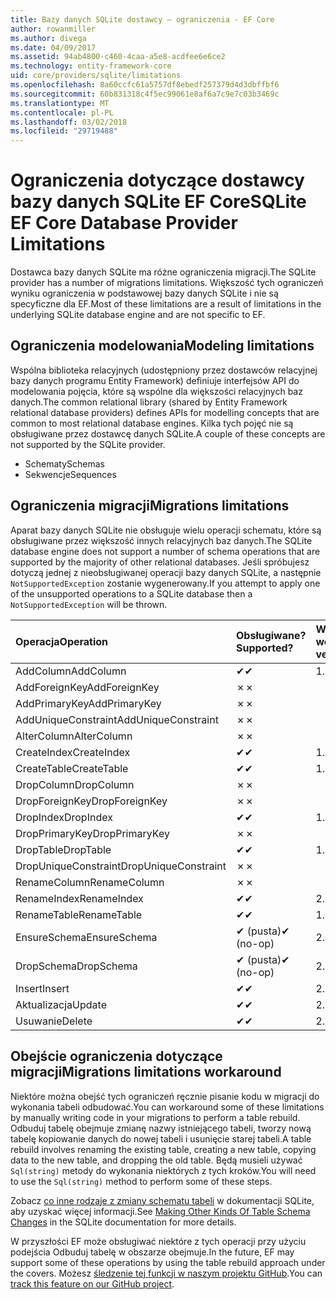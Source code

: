 ```yaml
---
title: Bazy danych SQLite dostawcy — ograniczenia - EF Core
author: rowanmiller
ms.author: divega
ms.date: 04/09/2017
ms.assetid: 94ab4800-c460-4caa-a5e8-acdfee6e6ce2
ms.technology: entity-framework-core
uid: core/providers/sqlite/limitations
ms.openlocfilehash: 8a60ccfc61a5757df8ebedf257379d4d3dbffbf6
ms.sourcegitcommit: 60b831318c4f5ec99061e8af6a7c9e7c03b3469c
ms.translationtype: MT
ms.contentlocale: pl-PL
ms.lasthandoff: 03/02/2018
ms.locfileid: "29719488"
---
```

# <a name="sqlite-ef-core-database-provider-limitations"></a><span data-ttu-id="ac4cf-102">Ograniczenia dotyczące dostawcy bazy danych SQLite EF Core</span><span class="sxs-lookup"><span data-stu-id="ac4cf-102">SQLite EF Core Database Provider Limitations</span></span>

<span data-ttu-id="ac4cf-103">Dostawca bazy danych SQLite ma różne ograniczenia migracji.</span><span class="sxs-lookup"><span data-stu-id="ac4cf-103">The SQLite provider has a number of migrations limitations.</span></span> <span data-ttu-id="ac4cf-104">Większość tych ograniczeń wyniku ograniczenia w podstawowej bazy danych SQLite i nie są specyficzne dla EF.</span><span class="sxs-lookup"><span data-stu-id="ac4cf-104">Most of these limitations are a result of limitations in the underlying SQLite database engine and are not specific to EF.</span></span>

## <a name="modeling-limitations"></a><span data-ttu-id="ac4cf-105">Ograniczenia modelowania</span><span class="sxs-lookup"><span data-stu-id="ac4cf-105">Modeling limitations</span></span>

<span data-ttu-id="ac4cf-106">Wspólna biblioteka relacyjnych (udostępniony przez dostawców relacyjnej bazy danych programu Entity Framework) definiuje interfejsów API do modelowania pojęcia, które są wspólne dla większości relacyjnych baz danych.</span><span class="sxs-lookup"><span data-stu-id="ac4cf-106">The common relational library (shared by Entity Framework relational database providers) defines APIs for modelling concepts that are common to most relational database engines.</span></span> <span data-ttu-id="ac4cf-107">Kilka tych pojęć nie są obsługiwane przez dostawcę danych SQLite.</span><span class="sxs-lookup"><span data-stu-id="ac4cf-107">A couple of these concepts are not supported by the SQLite provider.</span></span>

* <span data-ttu-id="ac4cf-108">Schematy</span><span class="sxs-lookup"><span data-stu-id="ac4cf-108">Schemas</span></span>
* <span data-ttu-id="ac4cf-109">Sekwencje</span><span class="sxs-lookup"><span data-stu-id="ac4cf-109">Sequences</span></span>

## <a name="migrations-limitations"></a><span data-ttu-id="ac4cf-110">Ograniczenia migracji</span><span class="sxs-lookup"><span data-stu-id="ac4cf-110">Migrations limitations</span></span>

<span data-ttu-id="ac4cf-111">Aparat bazy danych SQLite nie obsługuje wielu operacji schematu, które są obsługiwane przez większość innych relacyjnych baz danych.</span><span class="sxs-lookup"><span data-stu-id="ac4cf-111">The SQLite database engine does not support a number of schema operations that are supported by the majority of other relational databases.</span></span> <span data-ttu-id="ac4cf-112">Jeśli spróbujesz dotyczą jednej z nieobsługiwanej operacji bazy danych SQLite, a następnie `NotSupportedException` zostanie wygenerowany.</span><span class="sxs-lookup"><span data-stu-id="ac4cf-112">If you attempt to apply one of the unsupported operations to a SQLite database then a `NotSupportedException` will be thrown.</span></span>

| <span data-ttu-id="ac4cf-113">Operacja</span><span class="sxs-lookup"><span data-stu-id="ac4cf-113">Operation</span></span>            | <span data-ttu-id="ac4cf-114">Obsługiwane?</span><span class="sxs-lookup"><span data-stu-id="ac4cf-114">Supported?</span></span> | <span data-ttu-id="ac4cf-115">Wymaga wersji</span><span class="sxs-lookup"><span data-stu-id="ac4cf-115">Requires version</span></span> |
|:---------------------|:-----------|:-----------------|
| <span data-ttu-id="ac4cf-116">AddColumn</span><span class="sxs-lookup"><span data-stu-id="ac4cf-116">AddColumn</span></span>            | <span data-ttu-id="ac4cf-117">✔</span><span class="sxs-lookup"><span data-stu-id="ac4cf-117">✔</span></span>          | <span data-ttu-id="ac4cf-118">1.0</span><span class="sxs-lookup"><span data-stu-id="ac4cf-118">1.0</span></span>              |
| <span data-ttu-id="ac4cf-119">AddForeignKey</span><span class="sxs-lookup"><span data-stu-id="ac4cf-119">AddForeignKey</span></span>        | <span data-ttu-id="ac4cf-120">✗</span><span class="sxs-lookup"><span data-stu-id="ac4cf-120">✗</span></span>          |                  |
| <span data-ttu-id="ac4cf-121">AddPrimaryKey</span><span class="sxs-lookup"><span data-stu-id="ac4cf-121">AddPrimaryKey</span></span>        | <span data-ttu-id="ac4cf-122">✗</span><span class="sxs-lookup"><span data-stu-id="ac4cf-122">✗</span></span>          |                  |
| <span data-ttu-id="ac4cf-123">AddUniqueConstraint</span><span class="sxs-lookup"><span data-stu-id="ac4cf-123">AddUniqueConstraint</span></span>  | <span data-ttu-id="ac4cf-124">✗</span><span class="sxs-lookup"><span data-stu-id="ac4cf-124">✗</span></span>          |                  |
| <span data-ttu-id="ac4cf-125">AlterColumn</span><span class="sxs-lookup"><span data-stu-id="ac4cf-125">AlterColumn</span></span>          | <span data-ttu-id="ac4cf-126">✗</span><span class="sxs-lookup"><span data-stu-id="ac4cf-126">✗</span></span>          |                  |
| <span data-ttu-id="ac4cf-127">CreateIndex</span><span class="sxs-lookup"><span data-stu-id="ac4cf-127">CreateIndex</span></span>          | <span data-ttu-id="ac4cf-128">✔</span><span class="sxs-lookup"><span data-stu-id="ac4cf-128">✔</span></span>          | <span data-ttu-id="ac4cf-129">1.0</span><span class="sxs-lookup"><span data-stu-id="ac4cf-129">1.0</span></span>              |
| <span data-ttu-id="ac4cf-130">CreateTable</span><span class="sxs-lookup"><span data-stu-id="ac4cf-130">CreateTable</span></span>          | <span data-ttu-id="ac4cf-131">✔</span><span class="sxs-lookup"><span data-stu-id="ac4cf-131">✔</span></span>          | <span data-ttu-id="ac4cf-132">1.0</span><span class="sxs-lookup"><span data-stu-id="ac4cf-132">1.0</span></span>              |
| <span data-ttu-id="ac4cf-133">DropColumn</span><span class="sxs-lookup"><span data-stu-id="ac4cf-133">DropColumn</span></span>           | <span data-ttu-id="ac4cf-134">✗</span><span class="sxs-lookup"><span data-stu-id="ac4cf-134">✗</span></span>          |                  |
| <span data-ttu-id="ac4cf-135">DropForeignKey</span><span class="sxs-lookup"><span data-stu-id="ac4cf-135">DropForeignKey</span></span>       | <span data-ttu-id="ac4cf-136">✗</span><span class="sxs-lookup"><span data-stu-id="ac4cf-136">✗</span></span>          |                  |
| <span data-ttu-id="ac4cf-137">DropIndex</span><span class="sxs-lookup"><span data-stu-id="ac4cf-137">DropIndex</span></span>            | <span data-ttu-id="ac4cf-138">✔</span><span class="sxs-lookup"><span data-stu-id="ac4cf-138">✔</span></span>          | <span data-ttu-id="ac4cf-139">1.0</span><span class="sxs-lookup"><span data-stu-id="ac4cf-139">1.0</span></span>              |
| <span data-ttu-id="ac4cf-140">DropPrimaryKey</span><span class="sxs-lookup"><span data-stu-id="ac4cf-140">DropPrimaryKey</span></span>       | <span data-ttu-id="ac4cf-141">✗</span><span class="sxs-lookup"><span data-stu-id="ac4cf-141">✗</span></span>          |                  |
| <span data-ttu-id="ac4cf-142">DropTable</span><span class="sxs-lookup"><span data-stu-id="ac4cf-142">DropTable</span></span>            | <span data-ttu-id="ac4cf-143">✔</span><span class="sxs-lookup"><span data-stu-id="ac4cf-143">✔</span></span>          | <span data-ttu-id="ac4cf-144">1.0</span><span class="sxs-lookup"><span data-stu-id="ac4cf-144">1.0</span></span>              |
| <span data-ttu-id="ac4cf-145">DropUniqueConstraint</span><span class="sxs-lookup"><span data-stu-id="ac4cf-145">DropUniqueConstraint</span></span> | <span data-ttu-id="ac4cf-146">✗</span><span class="sxs-lookup"><span data-stu-id="ac4cf-146">✗</span></span>          |                  |
| <span data-ttu-id="ac4cf-147">RenameColumn</span><span class="sxs-lookup"><span data-stu-id="ac4cf-147">RenameColumn</span></span>         | <span data-ttu-id="ac4cf-148">✗</span><span class="sxs-lookup"><span data-stu-id="ac4cf-148">✗</span></span>          |                  |
| <span data-ttu-id="ac4cf-149">RenameIndex</span><span class="sxs-lookup"><span data-stu-id="ac4cf-149">RenameIndex</span></span>          | <span data-ttu-id="ac4cf-150">✔</span><span class="sxs-lookup"><span data-stu-id="ac4cf-150">✔</span></span>          | <span data-ttu-id="ac4cf-151">2.1</span><span class="sxs-lookup"><span data-stu-id="ac4cf-151">2.1</span></span>              |
| <span data-ttu-id="ac4cf-152">RenameTable</span><span class="sxs-lookup"><span data-stu-id="ac4cf-152">RenameTable</span></span>          | <span data-ttu-id="ac4cf-153">✔</span><span class="sxs-lookup"><span data-stu-id="ac4cf-153">✔</span></span>          | <span data-ttu-id="ac4cf-154">1.0</span><span class="sxs-lookup"><span data-stu-id="ac4cf-154">1.0</span></span>              |
| <span data-ttu-id="ac4cf-155">EnsureSchema</span><span class="sxs-lookup"><span data-stu-id="ac4cf-155">EnsureSchema</span></span>         | <span data-ttu-id="ac4cf-156">✔ (pusta)</span><span class="sxs-lookup"><span data-stu-id="ac4cf-156">✔ (no-op)</span></span>  | <span data-ttu-id="ac4cf-157">2.0</span><span class="sxs-lookup"><span data-stu-id="ac4cf-157">2.0</span></span>              |
| <span data-ttu-id="ac4cf-158">DropSchema</span><span class="sxs-lookup"><span data-stu-id="ac4cf-158">DropSchema</span></span>           | <span data-ttu-id="ac4cf-159">✔ (pusta)</span><span class="sxs-lookup"><span data-stu-id="ac4cf-159">✔ (no-op)</span></span>  | <span data-ttu-id="ac4cf-160">2.0</span><span class="sxs-lookup"><span data-stu-id="ac4cf-160">2.0</span></span>              |
| <span data-ttu-id="ac4cf-161">Insert</span><span class="sxs-lookup"><span data-stu-id="ac4cf-161">Insert</span></span>               | <span data-ttu-id="ac4cf-162">✔</span><span class="sxs-lookup"><span data-stu-id="ac4cf-162">✔</span></span>          | <span data-ttu-id="ac4cf-163">2.0</span><span class="sxs-lookup"><span data-stu-id="ac4cf-163">2.0</span></span>              |
| <span data-ttu-id="ac4cf-164">Aktualizacja</span><span class="sxs-lookup"><span data-stu-id="ac4cf-164">Update</span></span>               | <span data-ttu-id="ac4cf-165">✔</span><span class="sxs-lookup"><span data-stu-id="ac4cf-165">✔</span></span>          | <span data-ttu-id="ac4cf-166">2.0</span><span class="sxs-lookup"><span data-stu-id="ac4cf-166">2.0</span></span>              |
| <span data-ttu-id="ac4cf-167">Usuwanie</span><span class="sxs-lookup"><span data-stu-id="ac4cf-167">Delete</span></span>               | <span data-ttu-id="ac4cf-168">✔</span><span class="sxs-lookup"><span data-stu-id="ac4cf-168">✔</span></span>          | <span data-ttu-id="ac4cf-169">2.0</span><span class="sxs-lookup"><span data-stu-id="ac4cf-169">2.0</span></span>              |

## <a name="migrations-limitations-workaround"></a><span data-ttu-id="ac4cf-170">Obejście ograniczenia dotyczące migracji</span><span class="sxs-lookup"><span data-stu-id="ac4cf-170">Migrations limitations workaround</span></span>

<span data-ttu-id="ac4cf-171">Niektóre można obejść tych ograniczeń ręcznie pisanie kodu w migracji do wykonania tabeli odbudować.</span><span class="sxs-lookup"><span data-stu-id="ac4cf-171">You can workaround some of these limitations by manually writing code in your migrations to perform a table rebuild.</span></span> <span data-ttu-id="ac4cf-172">Odbuduj tabelę obejmuje zmianę nazwy istniejącego tabeli, tworzy nową tabelę kopiowanie danych do nowej tabeli i usunięcie starej tabeli.</span><span class="sxs-lookup"><span data-stu-id="ac4cf-172">A table rebuild involves renaming the existing table, creating a new table, copying data to the new table, and dropping the old table.</span></span> <span data-ttu-id="ac4cf-173">Będą musieli używać `Sql(string)` metody do wykonania niektórych z tych kroków.</span><span class="sxs-lookup"><span data-stu-id="ac4cf-173">You will need to use the `Sql(string)` method to perform some of these steps.</span></span>

<span data-ttu-id="ac4cf-174">Zobacz [co inne rodzaje z zmiany schematu tabeli](http://sqlite.org/lang_altertable.html#otheralter) w dokumentacji SQLite, aby uzyskać więcej informacji.</span><span class="sxs-lookup"><span data-stu-id="ac4cf-174">See [Making Other Kinds Of Table Schema Changes](http://sqlite.org/lang_altertable.html#otheralter) in the SQLite documentation for more details.</span></span>

<span data-ttu-id="ac4cf-175">W przyszłości EF może obsługiwać niektóre z tych operacji przy użyciu podejścia Odbuduj tabelę w obszarze obejmuje.</span><span class="sxs-lookup"><span data-stu-id="ac4cf-175">In the future, EF may support some of these operations by using the table rebuild approach under the covers.</span></span> <span data-ttu-id="ac4cf-176">Możesz [śledzenie tej funkcji w naszym projektu GitHub](https://github.com/aspnet/EntityFrameworkCore/issues/329).</span><span class="sxs-lookup"><span data-stu-id="ac4cf-176">You can [track this feature on our GitHub project](https://github.com/aspnet/EntityFrameworkCore/issues/329).</span></span>
